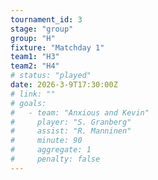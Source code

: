 ```yaml
---
tournament_id: 3
stage: "group"
group: "H"
fixture: "Matchday 1"
team1: "H3"
team2: "H4"
# status: "played"
date: 2026-3-9T17:30:00Z
# link: ""
# goals:
#   - team: "Anxious and Kevin"
#     player: "S. Granberg"
#     assist: "R. Manninen"
#     minute: 90
#     aggregate: 1
#     penalty: false
---
```


